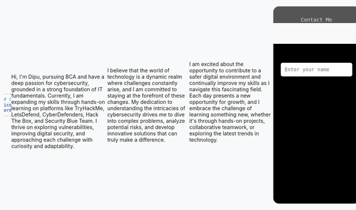 ```yaml
---
# the default layout is 'page'
icon: fas fa-info-circle
order: 4
---
```



<br><br>
Hi, I'm Dipu, pursuing BCA and have a deep passion for cybersecurity, grounded in a strong foundation of IT fundamentals. Currently, I am expanding my skills through hands-on learning on platforms like TryHackMe, LetsDefend, CyberDefenders, Hack The Box, and Security Blue Team. I thrive on exploring vulnerabilities, improving digital security, and approaching each challenge with curiosity and adaptability.

I believe that the world of technology is a dynamic realm where challenges constantly arise, and I am committed to staying at the forefront of these changes. My dedication to understanding the intricacies of cybersecurity drives me to dive into complex problems, analyze potential risks, and develop innovative solutions that can truly make a difference.

I am excited about the opportunity to contribute to a safer digital environment and continually improve my skills as I navigate this fascinating field. Each day presents a new opportunity for growth, and I embrace the challenge of learning something new, whether it's through hands-on projects, collaborative teamwork, or exploring the latest trends in technology.
<br><br>

<!-- HTML -->
<div class="console">
  <header>
    <p>Contact Me</p>
  </header>
  <div class="consolebody" id="consoleBody">
    <form id="contactForm" action="https://formcarry.com/s/mW4mZTrvxEV" method="POST">
      <label for="name">Name:</label>
      <input type="text" id="name" name="name" placeholder="Enter your name" required />

      <label for="email">Email:</label>
      <input type="email" id="email" name="email" placeholder="Enter your email" required />

      <label for="message">Message:</label>
      <textarea id="message" name="message" rows="5" placeholder="Write your message..." required></textarea>

      <button type="submit">Send</button>
    </form>
  </div>
</div>


<!-- CSS -->
<style>
  :root {
    --chirpy-bg-light: #f8f9fa;
    --chirpy-bg-dark: #1a1a1a;
    --chirpy-text-light: #000;
    --chirpy-text-dark: #63de00;
  }

  body {
    min-width: 100vw;
    min-height: 100vh;
    display: flex;
    justify-content: center;
    align-items: center;
    background-color: var(--chirpy-bg-light);
    transition: background-color 0.3s;
    margin: 0;
    padding: 0 10px;
  }

  .console {
    font-family: 'Fira Mono', monospace;
    width: 100%;
    max-width: 700px;
    margin: auto;
    display: flex;
    flex-direction: column;
  }

  .console header {
    border-top-left-radius: 15px;
    border-top-right-radius: 15px;
    background-color: #555;
    height: 45px;
    line-height: 45px;
    text-align: center;
    color: #ddd;
  }

  .consolebody {
    border-bottom-left-radius: 15px;
    border-bottom-right-radius: 15px;
    padding: 20px;
    background-color: #000;
    color: var(--chirpy-text-light);
    transition: color 0.3s;
  }

  form {
    display: flex;
    flex-direction: column;
    gap: 15px;
  }

  input, textarea, button {
    font-family: 'Fira Mono', monospace;
    width: 100%;
    padding: 10px;
    border-radius: 5px;
    border: 1px solid #ddd;
    background-color: #fff;
    transition: background-color 0.3s, border-color 0.3s;
  }

  input:focus, textarea:focus {
    border-color: #63de00;
    outline: none;
  }

  button {
    background-color: #63de00;
    color: #000;
    cursor: pointer;
    font-weight: bold;
    border: none;
    transition: background-color 0.3s;
  }

  button:hover {
    background-color: #4cad00;
  }

  @media (prefers-color-scheme: dark) {
    body {
      background-color: var(--chirpy-bg-dark);
    }
    .consolebody {
      background-color: #111;
      color: var(--chirpy-text-dark);
    }
    input, textarea {
      background-color: #222;
      color: #ddd;
      border: 1px solid #444;
    }
  }

  @media (max-width: 768px) {
    .console {
      width: 100%;
      height: auto;
    }
  }
</style>
<!-- JavaScript -->
<script>
  const contactForm = document.getElementById('contactForm');

  contactForm.addEventListener('submit', (event) => {
    event.preventDefault(); // Prevent form from refreshing the page
    const formData = new FormData(contactForm);

    fetch(contactForm.action, {
      method: 'POST',
      body: formData,
      headers: {
        'Accept': 'application/json'
      }
    })
    .then(response => {
      if (response.ok) {
        alert('Thank you! Your message has sent');
        contactForm.reset(); // Clear the form
        // Optionally redirect to a thank you page
        // window.location.href = 'https://yourwebsite.com/thank-you';
      } else {
        alert('There was an error sending your message. Please try again.');
      }
    })
    .catch(error => {
      alert('There was an error sending your message. Please try again.');
    });
  });
</script>


